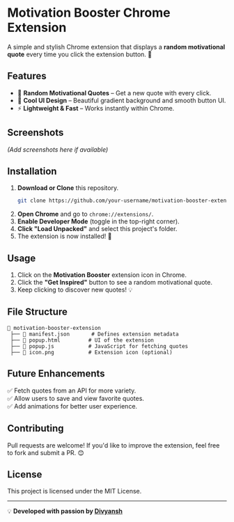 # Motivation Booster Chrome Extension

A simple and stylish Chrome extension that displays a **random motivational quote** every time you click the extension button. 🚀

## Features
- 🌟 **Random Motivational Quotes** – Get a new quote with every click.
- 🎨 **Cool UI Design** – Beautiful gradient background and smooth button UI.
- ⚡ **Lightweight & Fast** – Works instantly within Chrome.

## Screenshots
_(Add screenshots here if available)_

## Installation
1. **Download or Clone** this repository.
   ```sh
   git clone https://github.com/your-username/motivation-booster-extension.git
   ```
2. **Open Chrome** and go to `chrome://extensions/`.
3. **Enable Developer Mode** (toggle in the top-right corner).
4. **Click "Load Unpacked"** and select this project's folder.
5. The extension is now installed! 🎉

## Usage
1. Click on the **Motivation Booster** extension icon in Chrome.
2. Click the **"Get Inspired"** button to see a random motivational quote.
3. Keep clicking to discover new quotes! 💡

## File Structure
```
📂 motivation-booster-extension
 ├── 📄 manifest.json       # Defines extension metadata
 ├── 📄 popup.html         # UI of the extension
 ├── 📄 popup.js           # JavaScript for fetching quotes
 ├── 📄 icon.png           # Extension icon (optional)
```

## Future Enhancements
✅ Fetch quotes from an API for more variety.  
✅ Allow users to save and view favorite quotes.  
✅ Add animations for better user experience.  

## Contributing
Pull requests are welcome! If you'd like to improve the extension, feel free to fork and submit a PR. 😊

## License
This project is licensed under the MIT License.

---
💡 **Developed with passion by [Divyansh](https://github.com/your-username)**

